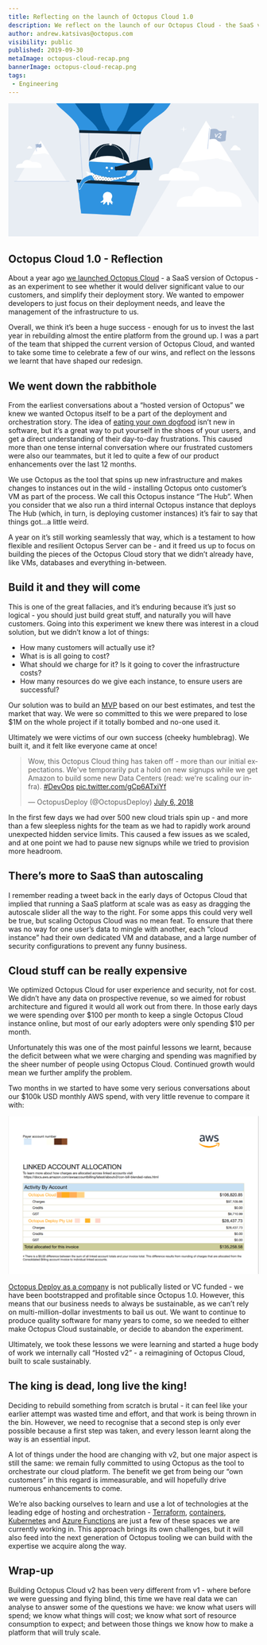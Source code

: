 ```yaml
---
title: Reflecting on the launch of Octopus Cloud 1.0
description: We reflect on the launch of our Octopus Cloud - the SaaS version of Octopus - and how it's shaped our plans for Octopus Cloud 2.0.
author: andrew.katsivas@octopus.com
visibility: public
published: 2019-09-30
metaImage: octopus-cloud-recap.png
bannerImage: octopus-cloud-recap.png
tags:
 - Engineering
---
```


![Octopus in the balloon looking ahead to Octopus Cloud version 2.0](octopus-cloud-recap.png)

## Octopus Cloud 1.0 - Reflection

About a year ago [we launched Octopus Cloud](https://octopus.com/blog/announcing-octopus-cloud) - a SaaS version of Octopus - as an experiment to see whether it would deliver significant value to our customers, and simplify their deployment story. We wanted to empower developers to just focus on their deployment needs, and leave the management of the infrastructure to us.

Overall, we think it’s been a huge success - enough for us to invest the last year in rebuilding almost the entire platform from the ground up. I was a part of the team that shipped the current version of Octopus Cloud, and wanted to take some time to celebrate a few of our wins, and reflect on the lessons we learnt that have shaped our redesign.

## We went down the rabbithole

From the earliest conversations about a “hosted version of Octopus” we knew we wanted Octopus itself to be a part of the deployment and orchestration story. The idea of [eating your own dogfood](https://en.wikipedia.org/wiki/Eating_your_own_dog_food) isn’t new in software, but it’s a great way to put yourself in the shoes of your users, and get a direct understanding of their day-to-day frustrations. This caused more than one tense internal conversation where our frustrated customers were also our teammates, but it led to quite a few of our product enhancements over the last 12 months.

We use Octopus as the tool that spins up new infrastructure and makes changes to instances out in the wild - installing Octopus onto customer’s VM as part of the process. We call this Octopus instance “The Hub”. When you consider that we also run a third internal Octopus instance that deploys The Hub (which, in turn, is deploying customer instances) it’s fair to say that things got...a little weird. 

A year on it’s still working seamlessly that way, which is a testament to how flexible and resilient Octopus Server can be - and it freed us up to focus on building the pieces of the Octopus Cloud story that we didn’t already have, like VMs, databases and everything in-between.

## Build it and they will come

This is one of the great fallacies, and it’s enduring because it’s just so logical - you should just build great stuff, and naturally you will have customers. Going into this experiment we knew there was interest in a cloud solution, but we didn’t know a lot of things: 

* How many customers will actually use it?
* What is is all going to cost?
* What should we charge for it? Is it going to cover the infrastructure costs?
* How many resources do we give each instance, to ensure users are successful?

Our solution was to build an [MVP](https://en.wikipedia.org/wiki/Minimum_viable_product) based on our best estimates, and test the market that way. We were so committed to this we were prepared to lose $1M on the whole project if it totally bombed and no-one used it.

Ultimately we were victims of our own success (cheeky humblebrag). We built it, and it felt like everyone came at once! 

<blockquote class="twitter-tweet"><p lang="en" dir="ltr">Wow, this Octopus Cloud thing has taken off - more than our initial expectations. We&#39;ve temporarily put a hold on new signups while we get Amazon to build some new Data Centers (read: we&#39;re scaling our infra). <a href="https://twitter.com/hashtag/DevOps?src=hash&amp;ref_src=twsrc%5Etfw">#DevOps</a> <a href="https://t.co/gCp6ATxiYf">pic.twitter.com/gCp6ATxiYf</a></p>&mdash; OctopusDeploy (@OctopusDeploy) <a href="https://twitter.com/OctopusDeploy/status/1015048915605831680?ref_src=twsrc%5Etfw">July 6, 2018</a></blockquote> <script async src="https://platform.twitter.com/widgets.js" charset="utf-8"></script>

In the first few days we had over 500 new cloud trials spin up - and more than a few sleepless nights for the team as we had to rapidly work around unexpected hidden service limits. This caused a few issues as we scaled, and at one point we had to pause new signups while we tried to provision more headroom.

## There’s more to SaaS than autoscaling

I remember reading a tweet back in the early days of Octopus Cloud that implied that running a SaaS platform at scale was as easy as dragging the autoscale slider all the way to the right. For some apps this could very well be true, but scaling Octopus Cloud was no mean feat. To ensure that there was no way for one user’s data to mingle with another, each “cloud instance” had their own dedicated VM and database, and a large number of security configurations to prevent any funny business.

## Cloud stuff can be really expensive

We optimized Octopus Cloud for user experience and security, not for cost. We didn’t have any data on prospective revenue, so we aimed for robust architecture and figured it would all work out from there. In those early days we were spending over $100 per month to keep a single Octopus Cloud instance online, but most of our early adopters were only spending $10 per month.

Unfortunately this was one of the most painful lessons we learnt, because the deficit between what we were charging and spending was magnified by the sheer number of people using Octopus Cloud. Continued growth would mean we further amplify the problem.

Two months in we started to have some very serious conversations about our $100k USD monthly AWS spend, with very little revenue to compare it with:

![Octopus Cloud AWS is $100000 plus per month](octopus-cloud-aws-bill.png)

[Octopus Deploy as a company](https://octopus.com/company) is not publically listed or VC funded - we have been bootstrapped and profitable since Octopus 1.0. However, this means that our business needs to always be sustainable, as we can’t rely on multi-million-dollar investments to bail us out. We want to continue to produce quality software for many years to come, so we needed to either make Octopus Cloud sustainable, or decide to abandon the experiment.

Ultimately, we took these lessons we were learning and started a huge body of work we internally call “Hosted v2” - a reimagining of Octopus Cloud, built to scale sustainably.

## The king is dead, long live the king!

Deciding to rebuild something from scratch is brutal - it can feel like your earlier attempt was wasted time and effort, and that work is being thrown in the bin. However, we need to recognise that a second step is only ever possible because a first step was taken, and every lesson learnt along the way is an essential input. 

A lot of things under the hood are changing with v2, but one major aspect is still the same: we remain fully committed to using Octopus as the tool to orchestrate our cloud platform. The benefit we get from being our “own customers” in this regard is immeasurable, and will hopefully drive numerous enhancements to come.

We’re also backing ourselves to learn and use a lot of technologies at the leading edge of hosting and orchestration - [Terraform](https://github.com/OctopusDeploy/terraform-provider-octopusdeploy), [containers](https://hub.docker.com/r/octopusdeploy/octopusdeploy), [Kubernetes](https://docs.microsoft.com/en-us/azure/aks/) and [Azure Functions](https://docs.microsoft.com/en-us/azure/azure-functions/) are just a few of these spaces we are currently working in. This approach brings its own challenges, but it will also feed into the next generation of Octopus tooling we can build with the expertise we acquire along the way.

## Wrap-up

Building Octopus Cloud v2 has been very different from v1 - where before we were guessing and flying blind, this time we have real data we can analyse to answer some of the questions we have: we know what users will spend; we know what things will cost; we know what sort of resource consumption to expect; and between those things we know how to make a platform that will truly scale.
